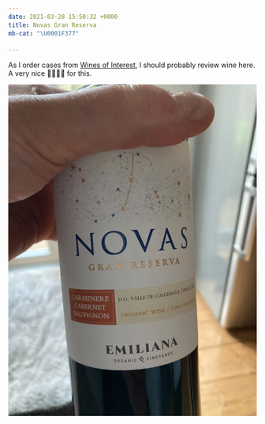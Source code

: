 ```yaml
---
date: 2021-03-28 15:50:32 +0000
title: Novas Gran Reserva
mb-cat: "\U0001F377"

---
```

As I order cases from [Wines of Interest](https://www.winesofinterest.co.uk/), I should probably review wine here. A very nice 🍷🍷🍷🍷 for this.

![A bottle of red wine in my hand.](/images/novas.jpg)